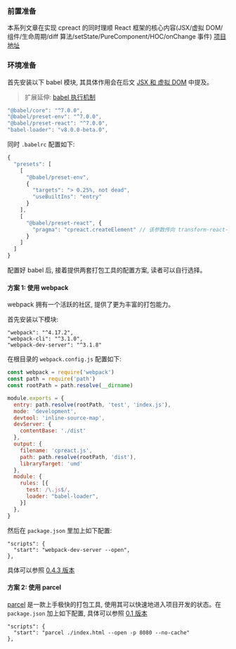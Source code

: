 <!--
abbrlink: xn5bap3c
-->

### 前置准备

本系列文章在实现 cpreact 的同时理顺 React 框架的核心内容(JSX/虚拟 DOM/组件/生命周期/diff 算法/setState/PureComponent/HOC/onChange 事件) [项目地址](https://github.com/MuYunyun/cpreact)

### 环境准备

首先安装以下 babel 模块, 其具体作用会在后文 [JSX 和 虚拟 DOM](https://github.com/MuYunyun/blog/blob/master/从0到1实现React/1.JSX和虚拟DOM.md) 中提及。

> 扩展延伸: [babel 执行机制](https://github.com/MuYunyun/blog/blob/master/BasicSkill/番外篇/babel执行机制.md)

```js
"@babel/core": "^7.0.0",
"@babel/preset-env": "^7.0.0",
"@babel/preset-react": "^7.0.0",
"babel-loader": "v8.0.0-beta.0",
```

同时 `.babelrc` 配置如下:

```js
{
  "presets": [
    [
      "@babel/preset-env",
      {
        "targets": "> 0.25%, not dead",
        "useBuiltIns": "entry"
      }
    ],
    [
      "@babel/preset-react", {
        "pragma": "cpreact.createElement" // 该参数传向 transform-react-jsx 插件, 是前置的一个核心, 后文有解释为什么使用 cpreact.createElement
      }
    ]
  ]
}
```


配置好 babel 后, 接着提供两套打包工具的配置方案, 读者可以自行选择。

#### 方案 1: 使用 webpack

webpack 拥有一个活跃的社区, 提供了更为丰富的打包能力。

首先安装以下模块:

```
"webpack": "^4.17.2",
"webpack-cli": "^3.1.0",
"webpack-dev-server": "^3.1.8"
```

在根目录的 `webpack.config.js` 配置如下:

```js
const webpack = require('webpack')
const path = require('path')
const rootPath = path.resolve(__dirname)

module.exports = {
  entry: path.resolve(rootPath, 'test', 'index.js'),
  mode: 'development',
  devtool: 'inline-source-map',
  devServer: {
    contentBase: './dist'
  },
  output: {
    filename: 'cpreact.js',
    path: path.resolve(rootPath, 'dist'),
    libraryTarget: 'umd'
  },
  module: {
    rules: [{
      test: /\.js$/,
      loader: "babel-loader",
    }]
  },
}
```

然后在 `package.json` 里加上如下配置:

```
"scripts": {
  "start": "webpack-dev-server --open",
},
```

具体可以参照 [0.4.3 版本](https://github.com/MuYunyun/cpreact/blob/master/webpack.config.js)

#### 方案 2: 使用 parcel

[parcel](https://parceljs.org/getting_started.html) 是一款上手极快的打包工具, 使用其可以快速地进入项目开发的状态。在 `package.json` 加上如下配置, 具体可以参照 [0.1 版本](https://github.com/MuYunyun/cpreact/blob/0.1/package.json)

```
"scripts": {
  "start": "parcel ./index.html --open -p 8080 --no-cache"
},
```